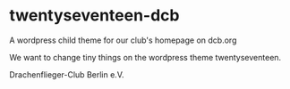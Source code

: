 # twentyseventeen-dcb
A wordpress child theme for our club's homepage on dcb.org

We want to change tiny things on the wordpress theme twentyseventeen.

Drachenflieger-Club Berlin e.V.
